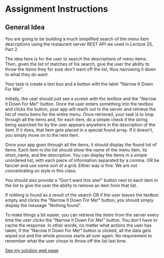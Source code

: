# Assignment Instructions

## General Idea
You are going to be building a much simplified search of the menu item descriptions using the restaurant server REST API we used in Lecture 25, Part 2.

The idea here is for the user to search the descriptions of menu items. Then, given the list of matches of his search, give the user the ability to throw the items they for sure don't want off the list, thus narrowing it down to what they do want.

Your task is create a text box and a button with the label "Narrow It Down For Me!".

Initially, the user should just see a screen with the textbox and the "Narrow It Down For Me!" button. Once the user enters something into the textbox and clicks the button, your app will reach out to the server and retrieve the list of menu items for the entire menu. Once retrieved, your task is to loop through all the items and, for each item, do a simple check if the string being searched for by the user appears anywhere in the description of the item. If it does, that item gets placed in a special found array. If it doesn't, you simply move on to the next item.

Once your app goes through all the items, it should display the found list of items. Each item in the list should show the name of the menu item, its short_name, and the description. You can display the items in a simple unordered list, with each piece of information separated by a comma. OR be fancier and use some sort of a grid. Either way is fine. We are not concentrating on style in this class.

You should also provide a "Don't want this one!" button next to each item in the list to give the user the ability to remove an item from that list.

If nothing is found as a result of the search OR if the user leaves the textbox empty and clicks the "Narrow It Down For Me!" button, you should simply display the message "Nothing found".

To make things a bit easier, you can retrieve the items from the server every time the user clicks the "Narrow It Down For Me!" button. You don't have to cache the response. In other words, no matter what actions the user has taken, if the "Narrow It Down For Me!" button is clicked, all the data gets wiped out and the whole process starts all over again. No requirement to remember what the user chose to throw off the list last time.

[See my solution web page](https://mounika958.github.io/mounicoursera/Module3/)
